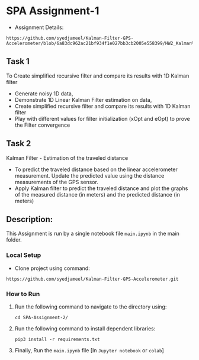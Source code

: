 
# SPA Assignment-1

* Assignment Details:
```angular2html
https://github.com/syedjameel/Kalman-Filter-GPS-Accelerometer/blob/6a83dc962ac21bf934f1e027bb3cb2005e558399/HW2_Kalman%20Filter_v2.pdf
```

## Task 1
To Create simplified recursive filter and compare its results with 1D Kalman filter
- Generate noisy 1D data,
- Demonstrate 1D Linear Kalman Filter estimation on data,
- Create simplified recursive filter and compare its results with 1D Kalman filter
- Play with different values for filter initialization (xOpt and eOpt) to prove the Filter convergence

## Task 2
Kalman Filter - Estimation of the traveled distance
- To predict the traveled distance based on the linear accelerometer measurement.
Update the predicted value using the distance measurements of the GPS sensor.
- Apply Kalman filter to predict the traveled distance and plot the graphs of the measured distance
(in meters) and the predicted distance (in meters)

## Description:
This Assignment is run by a single notebook file ```main.ipynb``` in the main folder.


### Local Setup

* Clone project using command:
```angular2html
https://github.com/syedjameel/Kalman-Filter-GPS-Accelerometer.git
```

### How to Run

1. Run the following command to navigate to the directory using:

   ```shell
   cd SPA-Assignment-2/ 
   ```
2. Run the following command to install dependent libraries:

   ```shell
   pip3 install -r requirements.txt
   ```

3. Finally, Run the ```main.ipynb``` file [In ```Jupyter notebook``` or ```colab```]
